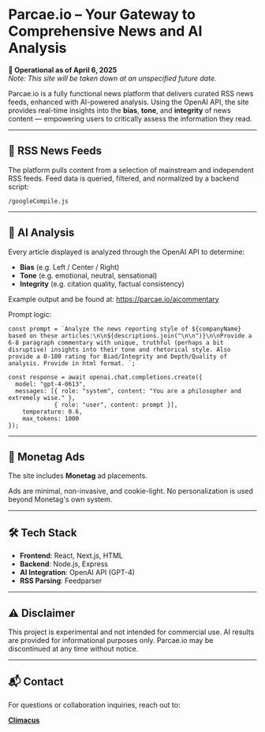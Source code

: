 # Parcae.io – Your Gateway to Comprehensive News and AI Analysis  

**🚨 Operational as of April 6, 2025**  
*Note: This site will be taken down at an unspecified future date.*

Parcae.io is a fully functional news platform that delivers curated RSS news feeds, enhanced with AI-powered analysis. Using the OpenAI API, the site provides real-time insights into the **bias**, **tone**, and **integrity** of news content — empowering users to critically assess the information they read.

---

## 📰 RSS News Feeds

The platform pulls content from a selection of mainstream and independent RSS feeds. Feed data is queried, filtered, and normalized by a backend script:

```
/googleCompile.js
```
---

## 🤖 AI Analysis

Every article displayed is analyzed through the OpenAI API to determine:

- **Bias** (e.g. Left / Center / Right)
- **Tone** (e.g. emotional, neutral, sensational)
- **Integrity** (e.g. citation quality, factual consistency)

Example output and be found at: https://parcae.io/aicommentary

Prompt logic:

```
const prompt = `Analyze the news reporting style of ${companyName} based on these articles:\n\n${descriptions.join("\n\n")}\n\nProvide a 6-8 paragraph commentary with unique, truthful (perhaps a bit disruptive) insights into their tone and rhetorical style. Also provide a 0-100 rating for Biad/Integrity and Depth/Quality of analysis. Provide in html format. `;

const response = await openai.chat.completions.create({
  model: "gpt-4-0613",
  messages: [{ role: "system", content: "You are a philosopher and extremely wise." },
             { role: "user", content: prompt }],
    temperature: 0.6,
    max_tokens: 1000
});

```


---

## 💸 Monetag Ads

The site includes **Monetag** ad placements.


Ads are minimal, non-invasive, and cookie-light. No personalization is used beyond Monetag's own system.

---

## 🛠 Tech Stack

- **Frontend**: React, Next.js, HTML
- **Backend**: Node.js, Express
- **AI Integration**: OpenAI API (GPT-4)  
- **RSS Parsing**: Feedparser

---

## ⚠️ Disclaimer

This project is experimental and not intended for commercial use. AI results are provided for informational purposes only. Parcae.io may be discontinued at any time without notice.

---

## 📬 Contact

For questions or collaboration inquiries, reach out to:

**[Climacus](mailto:thebrotherscain@gmail.com)**

